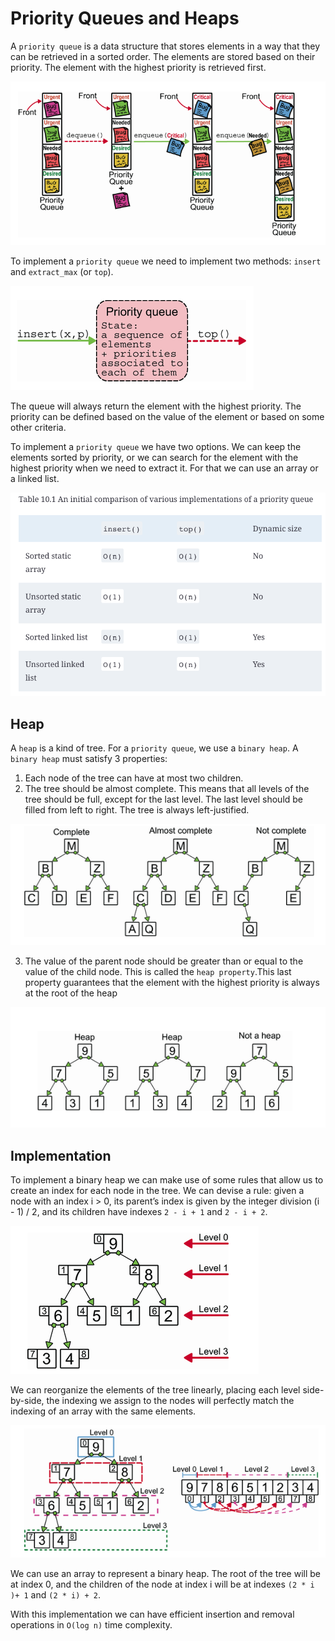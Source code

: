 # Priority Queues and Heaps

A `priority queue` is a data structure that stores elements in a way that they can be retrieved in a sorted order. The elements are stored based on their priority. The element with the highest priority is retrieved first.

![alt text](image.png)

To implement a `priority queue` we need to implement two methods: `insert` and `extract_max` (or `top`).

![alt text](image-1.png)

The queue will always return the element with the highest priority. The priority can be defined based on the value of the element or based on some other criteria.

To implement a `priority queue` we have two options. We can keep the elements sorted by priority, or we can search for the element with the highest priority when we need to extract it. For that we can use an array or a linked list.

![alt text](image-2.png)

## Heap

A `heap` is a kind of tree. For a `priority queue`, we use a `binary heap`.
A `binary heap` must satisfy 3 properties:

1. Each node of the tree can have at most two children.
2. The tree should be almost complete. This means that all levels of the tree should be full, except for the last level. The last level should be filled from left to right. The tree is always left-justified.

![alt text](image-3.png)

3. The value of the parent node should be greater than or equal to the value of the child node. This is called the `heap property`.This last property guarantees that the element with the highest priority is always at the root of the heap

![alt text](image-4.png)

## Implementation

To implement a binary heap we can make use of some rules that allow us to create an index for each node in the tree. We can devise a rule: given a node with an index i > 0, its parent’s index is given by the integer division (i - 1) / 2, and its children have indexes `2 - i + 1` and `2 - i + 2`.

![alt text](image-5.png)

We can reorganize the elements of the tree linearly, placing each level side-by-side, the indexing we assign to the nodes will perfectly match the indexing of an array with the same elements.

![alt text](image-6.png)

We can use an array to represent a binary heap. The root of the tree will be at index 0, and the children of the node at index i will be at indexes `(2 * i )+ 1` and `(2 * i) + 2`.

With this implementation we can have efficient insertion and removal operations in `O(log n)` time complexity.

